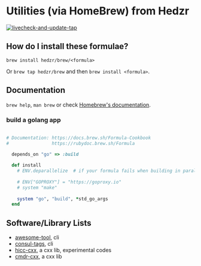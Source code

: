 # Utilities (via HomeBrew) from Hedzr

[![livecheck-and-update-tap](https://github.com/hedzr/homebrew-brew/actions/workflows/livecheck-tap.yml/badge.svg)](https://github.com/hedzr/homebrew-brew/actions/workflows/livecheck-tap.yml)

## How do I install these formulae?

`brew install hedzr/brew/<formula>`

Or `brew tap hedzr/brew` and then `brew install <formula>`.

## Documentation

`brew help`, `man brew` or check [Homebrew's documentation](https://docs.brew.sh).

### build a golang app

```ruby

# Documentation: https://docs.brew.sh/Formula-Cookbook
#                https://rubydoc.brew.sh/Formula

  depends_on "go" => :build
  
  def install
    # ENV.deparallelize  # if your formula fails when building in parallel
  
    # ENV["GOPROXY"] = "https://goproxy.io"
    # system "make"
  
    system "go", "build", *std_go_args
  end

```

## Software/Library Lists

- [awesome-tool](https://github.com/hedzr/awesome-tool), cli
- [consul-tags](https://github.com/hedzr/consul-tags), cli
- [hicc-cxx](https://github.com/hedzr/hicc), a cxx lib, experimental codes
- [cmdr-cxx](https://github.com/hedzr/cmdr-cxx), a cxx lib

